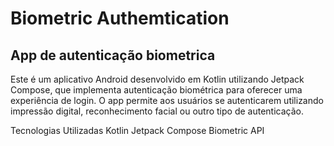 # Biometric Authemtication
## App de autenticação biometrica 

<p>
  Este é um aplicativo Android desenvolvido em Kotlin utilizando Jetpack Compose, que implementa autenticação biométrica para oferecer uma experiência de login.  O app permite aos usuários se autenticarem utilizando impressão digital, reconhecimento facial ou outro tipo de autenticação. 
</p>

Tecnologias Utilizadas
Kotlin
Jetpack Compose
Biometric API
